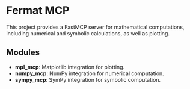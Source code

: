 # Fermat MCP

This project provides a FastMCP server for mathematical computations, including numerical and symbolic calculations, as well as plotting.

## Modules

- **mpl_mcp**: Matplotlib integration for plotting.
- **numpy_mcp**: NumPy integration for numerical computation.
- **sympy_mcp**: SymPy integration for symbolic computation.
